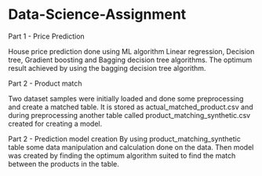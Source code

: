 # Data-Science-Assignment

Part 1 - Price Prediction

House price prediction done using ML algorithm Linear regression, Decision tree, Gradient boosting and Bagging decision tree algorithms. The optimum result achieved by using the bagging decision tree algorithm.

Part 2 - Product match

Two dataset samples were initially loaded and done some preprocessing and create a matched table. It is stored as actual_matched_product.csv and during preprocessing another table called product_matching_synthetic.csv created for creating a model.

Part 2 - Prediction model creation
By using product_matching_synthetic table some data manipulation and calculation done on the data. Then model was created by finding the optimum algorithm suited to find the match between the products in the table.
